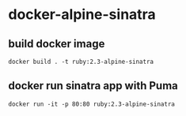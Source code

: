 # docker-alpine-sinatra


## build docker image

```
docker build . -t ruby:2.3-alpine-sinatra
```

## docker run sinatra app with Puma

```
docker run -it -p 80:80 ruby:2.3-alpine-sinatra
```

